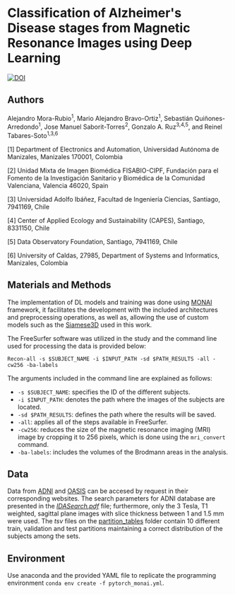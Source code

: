 # Classification of Alzheimer's Disease stages from Magnetic Resonance Images using Deep Learning

[![DOI](https://zenodo.org/badge/587370693.svg)](https://zenodo.org/badge/latestdoi/587370693)

## Authors

Alejandro Mora-Rubio<sup>1</sup>, Mario Alejandro Bravo-Ortiz<sup>1</sup>, Sebastián Quiñones-Arredondo<sup>1</sup>, Jose Manuel Saborit-Torres<sup>2</sup>, Gonzalo A. Ruz<sup>3,4,5</sup>, and Reinel Tabares-Soto<sup>1,3,6</sup>

[1] Department of Electronics and Automation, Universidad Autónoma de Manizales, Manizales 170001, Colombia

[2] Unidad Mixta de Imagen Biomédica FISABIO-CIPF, Fundación para el Fomento de la Investigación Sanitario y Biomédica de la Comunidad Valenciana, Valencia 46020, Spain

[3] Universidad Adolfo Ibáñez, Facultad de Ingeniería Ciencias, Santiago, 7941169, Chile

[4] Center of Applied Ecology and Sustainability (CAPES), Santiago, 8331150, Chile

[5] Data Observatory Foundation, Santiago, 7941169, Chile

[6] University of Caldas, 27985, Department of Systems and Informatics, Manizales, Colombia

## Materials and Methods

The implementation of DL models and training was done using [MONAI](https://docs.monai.io/en/stable) framework, it facilitates the development with the included architectures and preprocessing operations, as well as, allowing the use of custom models such as the [Siamese3D](models/siamese3D.py) used in this work.

The FreeSurfer software was utilized in the study and the command line used for processing the data is provided below:

`Recon-all -s $SUBJECT_NAME -i $INPUT_PATH -sd $PATH_RESULTS -all -cw256 -ba-labels`

The arguments included in the command line are explained as follows:

- `-s $SUBJECT_NAME`: specifies the ID of the different subjects.
- `-i $INPUT_PATH`: denotes the path where the images of the subjects are located.
- `-sd $PATH_RESULTS`: defines the path where the results will be saved.
- `-all`: applies all of the steps available in FreeSurfer.
- `-cw256`: reduces the size of the magnetic resonance imaging (MRI) image by cropping it to 256 pixels, which is done using the `mri_convert` command.
- `-ba-labels`: includes the volumes of the Brodmann areas in the analysis.

## Data

Data from [ADNI](https://adni.loni.usc.edu) and [OASIS](https://www.oasis-brains.org) can be accesed by request in their corresponding websites. The search parameters for ADNI database are presented in the [_IDASearch.pdf_](partition_tables/IDASearch.pdf) file; furthermore, only the 3 Tesla, T1 weighted, sagittal plane images with slice thickness between 1 and 1.5 mm were used. The _tsv_ files on the [partition_tables](partition_tables/) folder contain 10 different train, validation and test partitions maintaining a correct distribution of the subjects among the sets.

## Environment

Use anaconda and the provided YAML file to replicate the programming environment `conda env create -f pytorch_monai.yml`.
